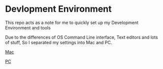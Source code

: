 # Devlopment Environment

This repo acts as a note for me to quickly set up my Development Environment and tools

Due to the differences of OS Command Line interface, Text editors and lots of stuff, So I separated my settings into Mac and PC.

[Mac](mac)

[PC](pc)
